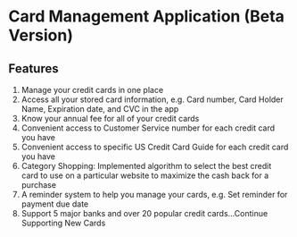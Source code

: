 # Card Management Application (Beta Version)

## Features
1. Manage your credit cards in one place
2. Access all your stored card information, e.g. Card number, Card Holder Name, Expiration date, and CVC in the app
3. Know your annual fee for all of your credit cards
4. Convenient access to Customer Service number for each credit card you have
5. Convenient access to specific US Credit Card Guide for each credit card you have
6. Category Shopping: Implemented algorithm to select the best credit card to use on a particular website to maximize the cash back for a purchase
7. A reminder system to help you manage your cards, e.g. Set reminder for payment due date
8. Support 5 major banks and over 20 popular credit cards...Continue Supporting New Cards
